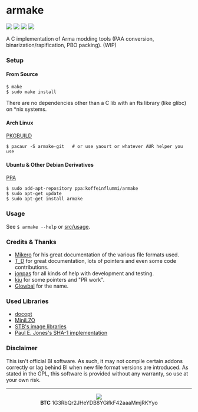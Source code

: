 armake
======

[![](https://img.shields.io/travis/KoffeinFlummi/armake.svg)](https://travis-ci.org/KoffeinFlummi/armake) [![](https://img.shields.io/github/license/KoffeinFlummi/armake.svg)](https://github.com/KoffeinFlummi/armake/blob/master/LICENSE) [![](https://img.shields.io/badge/PPA-koffeinflummi%2Farmake-orange.svg)](https://launchpad.net/~koffeinflummi/+archive/ubuntu/armake) [![](https://img.shields.io/aur/version/armake-git.svg)](https://aur.archlinux.org/packages/armake-git)


A C implementation of Arma modding tools (PAA conversion, binarization/rapification, PBO packing). (WIP)


### Setup

#### From Source

```
$ make
$ sudo make install
```

There are no dependencies other than a C lib with an fts library (like glibc) on \*nix systems.

#### Arch Linux

[PKGBUILD](https://aur.archlinux.org/packages/armake-git/)

```
$ pacaur -S armake-git   # or use yaourt or whatever AUR helper you use
```

#### Ubuntu & Other Debian Derivatives

[PPA](https://launchpad.net/~koffeinflummi/+archive/ubuntu/armake)

```
$ sudo add-apt-repository ppa:koffeinflummi/armake
$ sudo apt-get update
$ sudo apt-get install armake
```


### Usage

See `$ armake --help` or [src/usage](https://github.com/KoffeinFlummi/armake/blob/master/src/usage).


### Credits & Thanks

- [Mikero](https://dev.withsix.com/projects/mikero-pbodll) for his great documentation of the various file formats used.
- [T_D](https://github.com/Braini01) for great documentation, lots of pointers and even some code contributions.
- [jonpas](https://github.com/jonpas) for all kinds of help with development and testing.
- [kju](https://forums.bistudio.com/user/768005-kju/) for some pointers and "PR work".
- [Glowbal](https://github.com/Glowbal) for the name.


### Used Libraries

- [docopt](https://github.com/docopt/docopt.c)
- [MiniLZO](http://www.oberhumer.com/opensource/lzo/)
- [STB's image libraries](https://github.com/nothings/stb)
- [Paul E. Jones's SHA-1 implementation](https://www.packetizer.com/security/sha1/)


### Disclaimer

This isn't official BI software. As such, it may not compile certain addons correctly or lag behind BI when new file format versions are introduced. As stated in the GPL, this software is provided without any warranty, so use at your own risk.


---

<p align="center">
    <a href="https://www.paypal.com/cgi-bin/webscr?cmd=_s-xclick&hosted_button_id=WQ55N7RKXUCF8">
        <img src="https://www.paypalobjects.com/en_US/i/btn/btn_donate_LG.gif" style="max-width:100%;">
    </a>
    <br>
    <b>BTC</b> 1G3RbQr2JHeYDB8YGifkF42aaaMmjRKYyo
</p>

